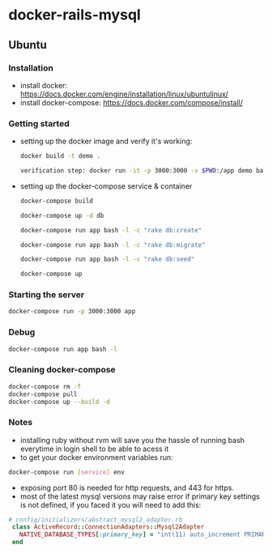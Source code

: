 # docker-rails-mysql

## Ubuntu 

### Installation
  - install docker: https://docs.docker.com/engine/installation/linux/ubuntulinux/
  - install docker-compose: https://docs.docker.com/compose/install/

### Getting started
  - setting up the docker image and verify it's working:
    ```sh
    docker build -t demo .
    
    verification step: docker run -it -p 3000:3000 -v $PWD:/app demo bash -l
    ```
  - setting up the docker-compose service & container
    ```sh
    docker-compose build
    
    docker-compose up -d db

    docker-compose run app bash -l -c "rake db:create"
    
    docker-compose run app bash -l -c "rake db:migrate"

    docker-compose run app bash -l -c "rake db:seed"
    
    docker-compose up
    ```

### Starting the server
  ```sh
  docker-compose run -p 3000:3000 app
  ```

### Debug
  ```sh
  docker-compose run app bash -l
  ```

### Cleaning docker-compose
  ```sh
  docker-compose rm -f
  docker-compose pull
  docker-compose up --build -d
  ```
### Notes
  - installing ruby without rvm will save you the hassle of running bash everytime in login shell to be able to acess it
  - to get your docker environment variables run:

  ```sh 
  docker-compose run [service] env
  ```
  - exposing port 80 is needed for http requests, and 443 for https.
  - most of the latest mysql versions may raise error if primary key settings is not defined, if you faced it you will need to add this:
  
  ```ruby 
  # config/initializers/abstract_mysql2_adapter.rb  
   class ActiveRecord::ConnectionAdapters::Mysql2Adapter
     NATIVE_DATABASE_TYPES[:primary_key] = "int(11) auto_increment PRIMARY KEY"
   end
  ```
  
